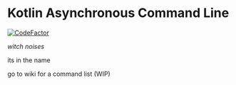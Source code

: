# Kotlin Asynchronous Command Line
[![CodeFactor](https://www.codefactor.io/repository/github/dannode36/kacl/badge)](https://www.codefactor.io/repository/github/dannode36/kacl)

*witch noises*

its in the name

go to wiki for a command list (WIP)

